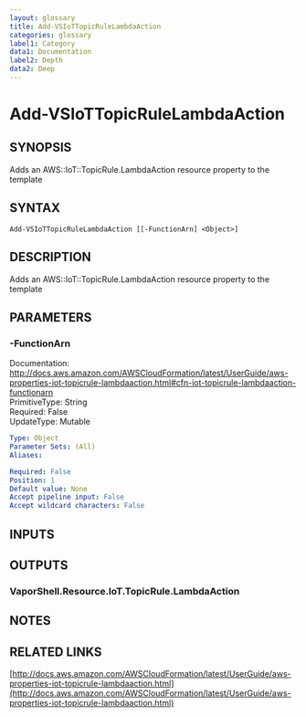 ```yaml
---
layout: glossary
title: Add-VSIoTTopicRuleLambdaAction
categories: glossary
label1: Category
data1: Documentation
label2: Depth
data2: Deep
---
```


# Add-VSIoTTopicRuleLambdaAction

## SYNOPSIS
Adds an AWS::IoT::TopicRule.LambdaAction resource property to the template

## SYNTAX

```
Add-VSIoTTopicRuleLambdaAction [[-FunctionArn] <Object>]
```

## DESCRIPTION
Adds an AWS::IoT::TopicRule.LambdaAction resource property to the template

## PARAMETERS

### -FunctionArn
Documentation: http://docs.aws.amazon.com/AWSCloudFormation/latest/UserGuide/aws-properties-iot-topicrule-lambdaaction.html#cfn-iot-topicrule-lambdaaction-functionarn    
PrimitiveType: String    
Required: False    
UpdateType: Mutable

```yaml
Type: Object
Parameter Sets: (All)
Aliases: 

Required: False
Position: 1
Default value: None
Accept pipeline input: False
Accept wildcard characters: False
```

## INPUTS

## OUTPUTS

### VaporShell.Resource.IoT.TopicRule.LambdaAction

## NOTES

## RELATED LINKS

[http://docs.aws.amazon.com/AWSCloudFormation/latest/UserGuide/aws-properties-iot-topicrule-lambdaaction.html](http://docs.aws.amazon.com/AWSCloudFormation/latest/UserGuide/aws-properties-iot-topicrule-lambdaaction.html)


